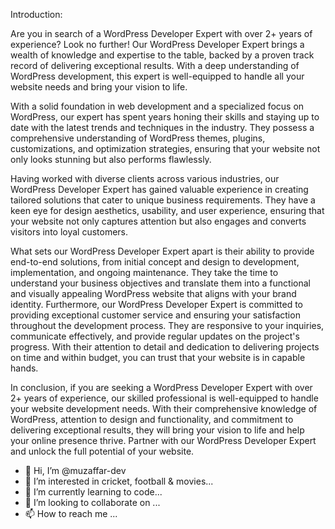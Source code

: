 Introduction:

Are you in search of a WordPress Developer Expert with over 2+ years of experience? Look no further! Our WordPress Developer Expert brings a wealth of knowledge and expertise to the table, backed by a proven track record of delivering exceptional results. With a deep understanding of WordPress development, this expert is well-equipped to handle all your website needs and bring your vision to life.

With a solid foundation in web development and a specialized focus on WordPress, our expert has spent years honing their skills and staying up to date with the latest trends and techniques in the industry. They possess a comprehensive understanding of WordPress themes, plugins, customizations, and optimization strategies, ensuring that your website not only looks stunning but also performs flawlessly.

Having worked with diverse clients across various industries, our WordPress Developer Expert has gained valuable experience in creating tailored solutions that cater to unique business requirements. They have a keen eye for design aesthetics, usability, and user experience, ensuring that your website not only captures attention but also engages and converts visitors into loyal customers.

What sets our WordPress Developer Expert apart is their ability to provide end-to-end solutions, from initial concept and design to development, implementation, and ongoing maintenance. They take the time to understand your business objectives and translate them into a functional and visually appealing WordPress website that aligns with your brand identity.
Furthermore, our WordPress Developer Expert is committed to providing exceptional customer service and ensuring your satisfaction throughout the development process. They are responsive to your inquiries, communicate effectively, and provide regular updates on the project's progress. With their attention to detail and dedication to delivering projects on time and within budget, you can trust that your website is in capable hands.

In conclusion, if you are seeking a WordPress Developer Expert with over 2+ years of experience, our skilled professional is well-equipped to handle your website development needs. With their comprehensive knowledge of WordPress, attention to design and functionality, and commitment to delivering exceptional results, they will bring your vision to life and help your online presence thrive. Partner with our WordPress Developer Expert and unlock the full potential of your website.
- 👋 Hi, I’m @muzaffar-dev
- 👀 I’m interested in cricket, football & movies...
- 🌱 I’m currently learning to code...
- 💞️ I’m looking to collaborate on ...
- 📫 How to reach me ...

<!---
Muzaffar-dev/muzafir-dev is a ✨ special ✨ repository because its `README.md` (this file) appears on your GitHub profile.
You can click the Preview link to take a look at your changes.
--->
